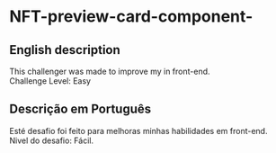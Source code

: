 # NFT-preview-card-component-

## English description
This challenger was made to improve my in front-end.
<br>
Challenge Level: Easy
## Descrição em Português
Esté desafio foi feito para melhoras minhas habilidades em front-end.
<br>
Nivel do desafio: Fácil.
